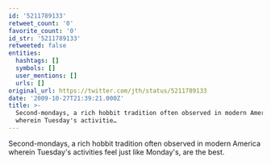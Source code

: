 ```yaml
---
id: '5211789133'
retweet_count: '0'
favorite_count: '0'
id_str: '5211789133'
retweeted: false
entities:
  hashtags: []
  symbols: []
  user_mentions: []
  urls: []
original_url: https://twitter.com/jth/status/5211789133
date: '2009-10-27T21:39:21.000Z'
title: >-
  Second-mondays, a rich hobbit tradition often observed in modern America
  wherein Tuesday's activitie…
---
```


Second-mondays, a rich hobbit tradition often observed in modern America wherein Tuesday's activities feel just like Monday's, are the best.